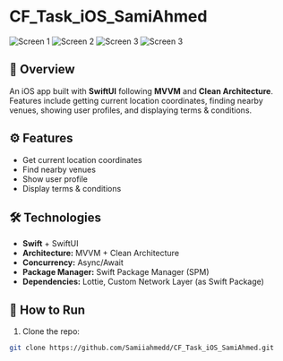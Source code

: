 # CF_Task_iOS_SamiAhmed

<!-- Screenshots -->
![Screen 1](Screens/screen1.png)
![Screen 2](Screens/screen2.png)
![Screen 3](Screens/screen3.png)
![Screen 3](Screens/screen4.png)

## 📱 Overview
An iOS app built with **SwiftUI** following **MVVM** and **Clean Architecture**.  
Features include getting current location coordinates, finding nearby venues, showing user profiles, and displaying terms & conditions.

## ⚙️ Features
- Get current location coordinates
- Find nearby venues
- Show user profile
- Display terms & conditions

## 🛠️ Technologies
- **Swift** + SwiftUI
- **Architecture:** MVVM + Clean Architecture
- **Concurrency:** Async/Await
- **Package Manager:** Swift Package Manager (SPM)
- **Dependencies:** Lottie, Custom Network Layer (as Swift Package)

## 🚀 How to Run
1. Clone the repo:
```bash
git clone https://github.com/Samiiahmedd/CF_Task_iOS_SamiAhmed.git

